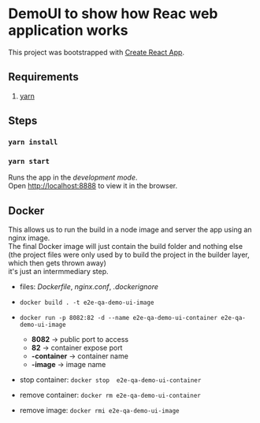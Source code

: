 # DemoUI to show how Reac web application works

This project was bootstrapped with [Create React App](https://github.com/facebook/create-react-app).

## Requirements

1. [yarn](https://classic.yarnpkg.com/en/docs/install)

## Steps

### `yarn install`
### `yarn start`

Runs the app in the _*development mode*_.<br />
Open [http://localhost:8888](http://localhost:8888) to view it in the browser.

## Docker       
This allows us to run the build in a node image and server the app using an nginx image.        
The final Docker image will just contain the build folder and nothing else      
(the project files were only used by to build the project in the builder layer, which then gets thrown away)      
it's just an intermmediary step.        

- files: *Dockerfile*, *nginx.conf*, *.dockerignore*      
- `docker build . -t e2e-qa-demo-ui-image`       
- `docker run -p 8082:82 -d --name e2e-qa-demo-ui-container e2e-qa-demo-ui-image`              
    - **8082** -> public port to access     
    - **82** -> container expose port       
    - **-container** -> container name        
    - **-image** -> image name        

- stop container: `docker stop  e2e-qa-demo-ui-container`        
- remove container: `docker rm e2e-qa-demo-ui-container`     
- remove image: `docker rmi e2e-qa-demo-ui-image`        
